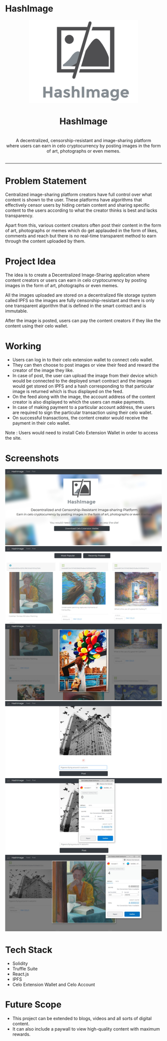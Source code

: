 # HashImage
<!-- ![GitHub Repo stars](https://img.shields.io/github/stars/v2dha/HashImage?color=orange)
![GitHub forks](https://img.shields.io/github/forks/v2dha/HashImage?color=yellow)
![GitHub contributors](https://img.shields.io/github/contributors/v2dha/HashImage)
![GitHub issues](https://img.shields.io/github/issues/v2dha/HashImage?color=brown) 
![GitHub closed issues](https://img.shields.io/github/issues-closed-raw/v2dha/HashImage?color=blue)
![GitHub pull requests](https://img.shields.io/github/issues-pr/v2dha/HashImage?color=orange)
![GitHub closed pull requests](https://img.shields.io/github/issues-pr-closed-raw/v2dha/HashImage)
 -->

<p align="center">
  <img src="/images/logo.png" width="350" alt="logo" />
  <h1 align="center">HashImage</h1>
  <p align="center">
  
  <br/>
 A decentralized, censorship-resistant and image-sharing platform
  <br />
 where users can earn in celo cryptocurrency by posting images in the form of art, photographs or even memes.
  <br />
  <br />
  </p>
</p>
<hr>

# Problem Statement
Centralized image-sharing platform creators have full control over what content is shown to the user. These platforms have algorithms that effectively censor users by hiding certain content and sharing specific content to the users according to what the creator thinks is best and lacks transparency. 

Apart from this, various content creators often post their content in the form of art, photographs or memes which do get applauded in the form of likes, comments and reach but there is no real-time transparent method to earn through the content uploaded by them.

# Project Idea
The idea is to create a Decentralized Image-Sharing application where content creators or users can earn in celo cryptocurrency by posting images in the form of art, photographs or even memes. 

All the images uploaded are stored on a decentralized file storage system called IPFS so the images are fully censorship-resistant and there is only one transparent algorithm that is defined in the smart contract and is immutable.

After the image is posted, users can pay the content creators if they like the content using their celo wallet.

# Working
- Users can log in to their celo extension wallet to connect celo wallet.
- They can then choose to post images or view their feed and reward the creator of the image they like.
- In case of post, the user can upload the image from their device which would be connected to the deployed smart contract and the images would get stored on IPFS and a hash corresponding to that particular image is returned which is thus displayed on the feed.
- On the feed along with the image, the account address of the content creator is also displayed to which the users can make payments.
- In case of making payment to a particular account address, the users are required to sign the particular transaction using their celo wallet.
- On successful transactions, the content creator would receive the payment in their celo wallet.

Note : Users would need to install Celo Extension Wallet in order to access the site.

# Screenshots
<img src="/images/0.png">
<img src="/images/1.jpg">
<img src="/images/2.jpg">
<img src="/images/3.jpg">
<img src="/images/4.jpg">
<img src="/images/5.jpg">

# Tech Stack
* Solidity
* Truffle Suite
* React.js
* IPFS
* Celo Extension Wallet and Celo Account

# Future Scope
- This project can be extended to blogs, videos and all sorts of digital content.
- It can also include a paywall to view high-quality content with maximum rewards.
